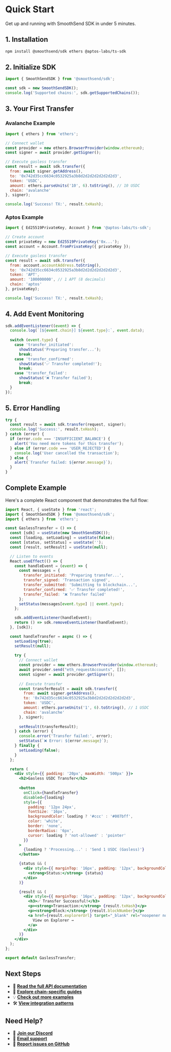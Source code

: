 # Quick Start

Get up and running with SmoothSend SDK in under 5 minutes.

## 1. Installation

```bash
npm install @smoothsend/sdk ethers @aptos-labs/ts-sdk
```

## 2. Initialize SDK

```javascript
import { SmoothSendSDK } from '@smoothsend/sdk';

const sdk = new SmoothSendSDK();
console.log('Supported chains:', sdk.getSupportedChains());
```

## 3. Your First Transfer

### Avalanche Example

```javascript
import { ethers } from 'ethers';

// Connect wallet
const provider = new ethers.BrowserProvider(window.ethereum);
const signer = await provider.getSigner();

// Execute gasless transfer
const result = await sdk.transfer({
  from: await signer.getAddress(),
  to: '0x742d35cc6634c0532925a3b8d2d2d2d2d2d2d2d3',
  token: 'USDC',
  amount: ethers.parseUnits('10', 6).toString(), // 10 USDC
  chain: 'avalanche'
}, signer);

console.log('Success! TX:', result.txHash);
```

### Aptos Example

```javascript
import { Ed25519PrivateKey, Account } from '@aptos-labs/ts-sdk';

// Create account
const privateKey = new Ed25519PrivateKey('0x...');
const account = Account.fromPrivateKey({ privateKey });

// Execute gasless transfer
const result = await sdk.transfer({
  from: account.accountAddress.toString(),
  to: '0x742d35cc6634c0532925a3b8d2d2d2d2d2d2d2d3',
  token: 'APT',
  amount: '100000000', // 1 APT (8 decimals)
  chain: 'aptos'
}, privateKey);

console.log('Success! TX:', result.txHash);
```

## 4. Add Event Monitoring

```javascript
sdk.addEventListener((event) => {
  console.log(`[${event.chain}] ${event.type}:`, event.data);
  
  switch (event.type) {
    case 'transfer_initiated':
      showStatus('Preparing transfer...');
      break;
    case 'transfer_confirmed':
      showStatus('✅ Transfer completed!');
      break;
    case 'transfer_failed':
      showStatus('❌ Transfer failed');
      break;
  }
});
```

## 5. Error Handling

```javascript
try {
  const result = await sdk.transfer(request, signer);
  console.log('Success:', result.txHash);
} catch (error) {
  if (error.code === 'INSUFFICIENT_BALANCE') {
    alert('You need more tokens for this transfer');
  } else if (error.code === 'USER_REJECTED') {
    console.log('User cancelled the transaction');
  } else {
    alert(`Transfer failed: ${error.message}`);
  }
}
```

## Complete Example

Here's a complete React component that demonstrates the full flow:

```jsx
import React, { useState } from 'react';
import { SmoothSendSDK } from '@smoothsend/sdk';
import { ethers } from 'ethers';

const GaslessTransfer = () => {
  const [sdk] = useState(new SmoothSendSDK());
  const [loading, setLoading] = useState(false);
  const [status, setStatus] = useState('');
  const [result, setResult] = useState(null);

  // Listen to events
  React.useEffect(() => {
    const handleEvent = (event) => {
      const messages = {
        transfer_initiated: 'Preparing transfer...',
        transfer_signed: 'Transaction signed',
        transfer_submitted: 'Submitting to blockchain...',
        transfer_confirmed: '✅ Transfer completed!',
        transfer_failed: '❌ Transfer failed'
      };
      setStatus(messages[event.type] || event.type);
    };

    sdk.addEventListener(handleEvent);
    return () => sdk.removeEventListener(handleEvent);
  }, [sdk]);

  const handleTransfer = async () => {
    setLoading(true);
    setResult(null);
    
    try {
      // Connect wallet
      const provider = new ethers.BrowserProvider(window.ethereum);
      await provider.send("eth_requestAccounts", []);
      const signer = await provider.getSigner();
      
      // Execute transfer
      const transferResult = await sdk.transfer({
        from: await signer.getAddress(),
        to: '0x742d35cc6634c0532925a3b8d2d2d2d2d2d2d2d3',
        token: 'USDC',
        amount: ethers.parseUnits('1', 6).toString(), // 1 USDC
        chain: 'avalanche'
      }, signer);
      
      setResult(transferResult);
    } catch (error) {
      console.error('Transfer failed:', error);
      setStatus(`❌ Error: ${error.message}`);
    } finally {
      setLoading(false);
    }
  };

  return (
    <div style={{ padding: '20px', maxWidth: '500px' }}>
      <h2>Gasless USDC Transfer</h2>
      
      <button 
        onClick={handleTransfer} 
        disabled={loading}
        style={{
          padding: '12px 24px',
          fontSize: '16px',
          backgroundColor: loading ? '#ccc' : '#007bff',
          color: 'white',
          border: 'none',
          borderRadius: '6px',
          cursor: loading ? 'not-allowed' : 'pointer'
        }}
      >
        {loading ? 'Processing...' : 'Send 1 USDC (Gasless)'}
      </button>

      {status && (
        <div style={{ marginTop: '16px', padding: '12px', backgroundColor: '#f8f9fa', borderRadius: '4px' }}>
          <strong>Status:</strong> {status}
        </div>
      )}

      {result && (
        <div style={{ marginTop: '16px', padding: '12px', backgroundColor: '#d4edda', borderRadius: '4px' }}>
          <h3>✅ Transfer Successful!</h3>
          <p><strong>Transaction:</strong> {result.txHash}</p>
          <p><strong>Block:</strong> {result.blockNumber}</p>
          <a href={result.explorerUrl} target="_blank" rel="noopener noreferrer">
            View on Explorer →
          </a>
        </div>
      )}
    </div>
  );
};

export default GaslessTransfer;
```

## Next Steps

- 📖 **[Read the full API documentation](./api/)**
- 🔗 **[Explore chain-specific guides](./chains/avalanche)**
- 💡 **[Check out more examples](./examples/)**
- 🛠️ **[View integration patterns](./examples/)**

## Need Help?

- 💬 **[Join our Discord](https://discord.gg/smoothsend)**
- 📧 **[Email support](mailto:support@smoothsend.xyz)**
- 🐛 **[Report issues on GitHub](https://github.com/smoothsend/sdk/issues)**
